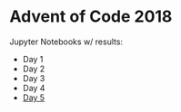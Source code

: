# Advent of Code 2018

Jupyter Notebooks w/ results:
* Day 1
* Day 2
* Day 3
* Day 4
* [Day 5](https://nbviewer.jupyter.org/github/Satertek/advent2018/blob/master/day05.ipynb)
